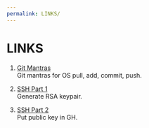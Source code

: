 ```yaml
---
permalink: LINKS/
---
```


# LINKS

1. [Git Mantras](https://osp4diss.vlsm.org/osp-119.html)<br>
Git mantras for OS pull, add, commit, push.

2. [SSH Part 1](https://osp4diss.vlsm.org/osp-110.html)<br>
Generate RSA keypair.

3. [SSH Part 2](https://osp4diss.vlsm.org/osp-111.html)<br>
Put public key in GH.
